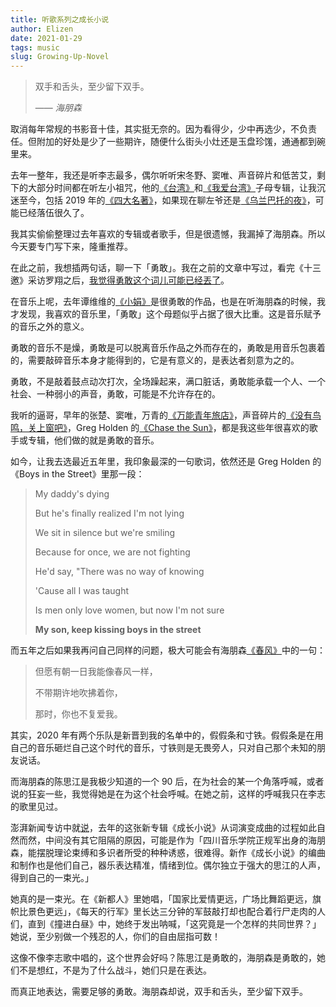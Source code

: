 ```yaml
--- 
title: 听歌系列之成长小说
author: Elizen
date: 2021-01-29
tags: music
slug: Growing-Up-Novel
---
```


> 双手和舌头，至少留下双手。
> 
> —— *海朋森*

取消每年常规的书影音十佳，其实挺无奈的。因为看得少，少中再选少，不负责任。但附加的好处是少了一些期许，随便什么街头小灶还是玉盘珍馐，通通都到碗里来。

去年一整年，我还是听李志最多，偶尔听听宋冬野、窦唯、声音碎片和低苦艾，剩下的大部分时间都在听左小祖咒，他的[《台湾》][1]和[《我爱台湾》][2]子母专辑，让我沉迷至今，包括 2019 年的[《四大名著》][3]，如果现在聊左爷还是[《乌兰巴托的夜》][4]，可能已经落伍很久了。

我其实偷偷整理过去年喜欢的专辑或者歌手，但是很遗憾，我漏掉了海朋森。所以今天要专门写下来，隆重推荐。

在此之前，我想插两句话，聊一下「勇敢」。我在之前的文章中写过，看完《十三邀》采访罗翔之后，[我觉得勇敢这个词儿可能已经丟了][5]。

在音乐上呢，去年谭维维的[《小娟》][6]是很勇敢的作品，也是在听海朋森的时候，我才发现，我喜欢的音乐里，「勇敢」这个母题似乎占据了很大比重。这是音乐赋予的音乐之外的意义。

勇敢的音乐不是燥，勇敢是可以脱离音乐作品之外而存在的，勇敢是用音乐包裹着的，需要敲碎音乐本身才能得到的，它是有意义的，是表达者刻意为之的。

勇敢，不是敲着鼓点动次打次，全场躁起来，满口脏话，勇敢能承载一个人、一个社会、一种弱小的声音，勇敢，可能是不允许存在的。

我听的逼哥，早年的张楚、窦唯，万青的[《万能青年旅店》][7]，声音碎片的[《没有鸟鸣，关上窗吧》][8]，Greg Holden 的[《Chase the Sun》][9]，都是我这些年很喜欢的歌手或专辑，他们做的就是勇敢的音乐。

如今，让我去选最近五年里，我印象最深的一句歌词，依然还是 Greg Holden 的《Boys in the Street》里那一段：

> My daddy's dying
> 
> But he's finally realized I'm not lying
> 
> We sit in silence but we're smiling
> 
> Because for once, we are not fighting
> 
> He'd say, "There was no way of knowing
> 
> 'Cause all I was taught
> 
> Is men only love women, but now I'm not sure
> 
> **My son, keep kissing boys in the street**

而五年之后如果我再问自己同样的问题，极大可能会有海朋森[《春风》][10]中的一句：

> 但愿有朝一日我能像春风一样，
> 
> 不带期许地吹拂着你，
> 
> 那时，你也不复爱我。

其实，2020 年有两个乐队是新晋到我的名单中的，假假条和寸铁。假假条是在用自己的音乐砸烂自己这个时代的音乐，寸铁则是无畏旁人，只对自己那个未知的朋友说话。

而海朋森的陈思江是我极少知道的一个 90 后，在为社会的某一个角落呼喊，或者说的狂妄一些，我觉得她是在为这个社会呼喊。在她之前，这样的呼喊我只在李志的歌里见过。

澎湃新闻专访中就[说][11]，去年的这张新专辑《成长小说》从词演变成曲的过程如此自然而然，中间没有其它阻隔的原因，可能是作为「四川音乐学院正规军出身的海朋森，能摆脱理论束缚和多识者所受的种种诱惑，很难得。新作《成长小说》的编曲和制作也是他们自己，器乐表达精准，情绪到位。偶尔独立于强大的思江的人声，得到自己的一束光。」

她真的是一束光。在《新都人》里她唱，「国家比爱情更远，广场比舞蹈更远，旗帜比景色更远」，《每天的行军》里长达三分钟的军鼓敲打却也配合着行尸走肉的人们，直到《撞进白昼》中，她终于发出呐喊，「这究竟是一个怎样的共同世界？」她说，至少别做一个残忍的人，你们的自由屈指可数！

这像不像李志歌中唱的，这个世界会好吗？陈思江是勇敢的，海朋森是勇敢的，她们不是想红，不是为了什么战斗，她们只是在表达。

而真正地表达，需要足够的勇敢。海朋森却说，双手和舌头，至少留下双手。

[1]:	https://music.163.com/#/album?id=84358440
[2]:	https://music.163.com/#/album?id=92339746
[3]:	https://music.163.com/#/album?id=75714392
[4]:	https://music.163.com/#/song?id=190055
[5]:	https://elizen.me/post/2021/01/thanks-to-bb-king/
[6]:	https://music.163.com/#/song?id=1501950392
[7]:	https://music.163.com/#/album?id=38306
[8]:	https://open.spotify.com/album/6rzyV3OKPZeL5l8hhWEZGF?si=-dUYx1MxQK6HNFTBHpZNqQ
[9]:	https://music.163.com/#/album?id=3119499
[10]:	https://music.163.com/#/song?id=1455988858
[11]:	https://www.sohu.com/a/410664964_260616